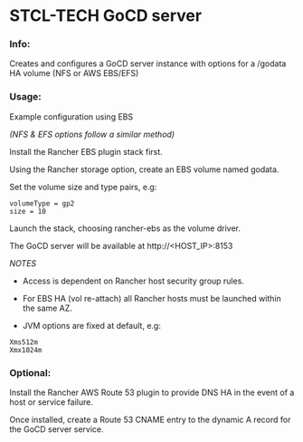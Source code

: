 # STCL-TECH GoCD server

### Info:

 Creates and configures a GoCD server instance with options for a /godata HA volume (NFS or AWS EBS/EFS)

### Usage:

 Example configuration using EBS

 *(NFS & EFS options follow a similar method)*

 Install the Rancher EBS plugin stack first.

 Using the Rancher storage option, create an EBS volume named godata.

 Set the volume size and type pairs, e.g:

 ```
 volumeType = gp2
 size = 10
 ```

 Launch the stack, choosing rancher-ebs as the volume driver.

 The GoCD server will be available at http://<HOST_IP>:8153

 *NOTES*

 - Access is dependent on Rancher host security group rules.

 - For EBS HA (vol re-attach) all Rancher hosts must be launched within the same AZ.

 - JVM options are fixed at default, e.g:

  ```
  Xms512m
  Xmx1024m
  ```

### Optional:

   Install the Rancher AWS Route 53 plugin to provide DNS HA in the event of a host or service failure.

   Once installed, create a Route 53 CNAME entry to the dynamic A record for the GoCD server service.
